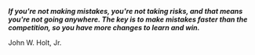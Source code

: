 _**If you're not making mistakes, you're not taking risks, and that means you're not going anywhere. The key is to make mistakes faster than the competition, so you have more changes to learn and win.**_

John W. Holt, Jr.